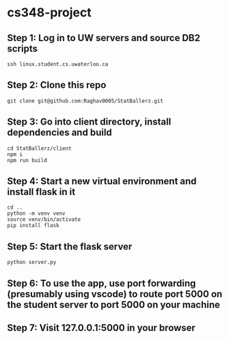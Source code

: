# cs348-project

## Step 1: Log in to UW servers and source DB2 scripts
```
ssh linux.student.cs.uwaterloo.ca
```
## Step 2: Clone this repo
```
git clone git@github.com:Raghav0005/StatBallerz.git
```
## Step 3: Go into client directory, install dependencies and build
```
cd StatBallerz/client
npm i
npm run build
```

## Step 4: Start a new virtual environment and install flask in it
```
cd ..
python -m venv venv
source venv/bin/activate
pip install flask
```
## Step 5: Start the flask server
```
python server.py
```
## Step 6: To use the app, use port forwarding (presumably using vscode) to route port 5000 on the student server to port 5000 on your machine

## Step 7: Visit 127.0.0.1:5000 in your browser
